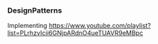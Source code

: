 ### DesignPatterns

Implementing https://www.youtube.com/playlist?list=PLrhzvIcii6GNjpARdnO4ueTUAVR9eMBpc